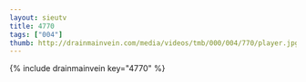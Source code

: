 ```yaml
--- 
layout: sieutv
title: 4770
tags: ["004"]
thumb: http://drainmainvein.com/media/videos/tmb/000/004/770/player.jpg
---
```

{% include drainmainvein key="4770" %} 

